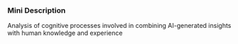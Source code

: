 ### Mini Description

Analysis of cognitive processes involved in combining AI-generated insights with human knowledge and experience
